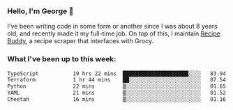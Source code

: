 ### Hello, I'm George 👋

I've been writing code in some form or another since I was about 8 years old, and recently made it my full-time job. On top of this, I maintain [Recipe Buddy](https://github.com/georgegebbett/recipe-buddy), a recipe scraper that interfaces with Grocy.  

<!--
**georgegebbett/georgegebbett** is a ✨ _special_ ✨ repository because its `README.md` (this file) appears on your GitHub profile.

Here are some ideas to get you started:

- 🔭 I’m currently working on ...
- 🌱 I’m currently learning ...
- 👯 I’m looking to collaborate on ...
- 🤔 I’m looking for help with ...
- 💬 Ask me about ...
- 📫 How to reach me: ...
- 😄 Pronouns: ...
- ⚡ Fun fact: ...
-->

### What I've been up to this week:
<!--START_SECTION:waka-->

```txt
TypeScript           19 hrs 22 mins  █████████████████████░░░░   83.94 %
Terraform            1 hr 44 mins    ██░░░░░░░░░░░░░░░░░░░░░░░   07.54 %
Python               22 mins         ▒░░░░░░░░░░░░░░░░░░░░░░░░   01.65 %
YAML                 21 mins         ▒░░░░░░░░░░░░░░░░░░░░░░░░   01.52 %
Cheetah              16 mins         ▒░░░░░░░░░░░░░░░░░░░░░░░░   01.16 %
```

<!--END_SECTION:waka-->
